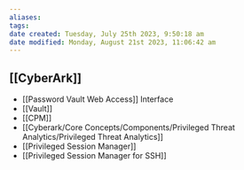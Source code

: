 ```yaml
---
aliases: 
tags: 
date created: Tuesday, July 25th 2023, 9:50:18 am
date modified: Monday, August 21st 2023, 11:06:42 am
---
```


## [[CyberArk]]

- [[Password Vault Web Access]] Interface
- [[Vault]]
- [[CPM]]
- [[Cyberark/Core Concepts/Components/Privileged Threat Analytics/Privileged Threat Analytics]]
- [[Privileged Session Manager]]
- [[Privileged Session Manager for SSH]]


